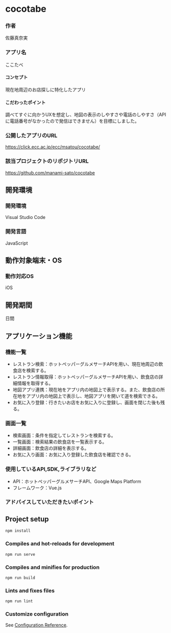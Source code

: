 # cocotabe

### 作者
佐藤真奈実
### アプリ名
ここたべ

#### コンセプト
現在地周辺のお店探しに特化したアプリ

#### こだわったポイント
調べてすぐに向かうUXを想定し、地図の表示のしやすさや電話のしやすさ（APIに電話番号がなかったので発信はできません）を目標にしました。

### 公開したアプリのURL
https://click.ecc.ac.jp/ecc/msatou/cocotabe/

### 該当プロジェクトのリポジトリURL
https://github.com/manami-sato/cocotabe

## 開発環境
### 開発環境
Visual Studio Code

### 開発言語
JavaScript

## 動作対象端末・OS
### 動作対応OS
iOS

## 開発期間
日間

## アプリケーション機能

### 機能一覧
- レストラン検索：ホットペッパーグルメサーチAPIを用い、現在地周辺の飲食店を検索する。
- レストラン情報取得：ホットペッパーグルメサーチAPIを用い、飲食店の詳細情報を取得する。
- 地図アプリ連携：現在地をアプリ内の地図上で表示する。また、飲食店の所在地をアプリ内の地図上で表示し、地図アプリを開いて道を検索できる。
- お気に入り登録：行きたいお店をお気に入りに登録し、画面を閉じた後も残る。

### 画面一覧
- 検索画面：条件を指定してレストランを検索する。
- 一覧画面：検索結果の飲食店を一覧表示する。
- 詳細画面：飲食店の詳細を表示する。
- お気に入り画面：お気に入り登録した飲食店を確認できる。

### 使用しているAPI,SDK,ライブラリなど
- API：ホットペッパーグルメサーチAPI、Google Maps Platform
- フレームワーク：Vue.js

### アドバイスしていただきたいポイント


## Project setup

```
npm install
```

### Compiles and hot-reloads for development

```
npm run serve
```

### Compiles and minifies for production

```
npm run build
```

### Lints and fixes files

```
npm run lint
```

### Customize configuration

See [Configuration Reference](https://cli.vuejs.org/config/).
